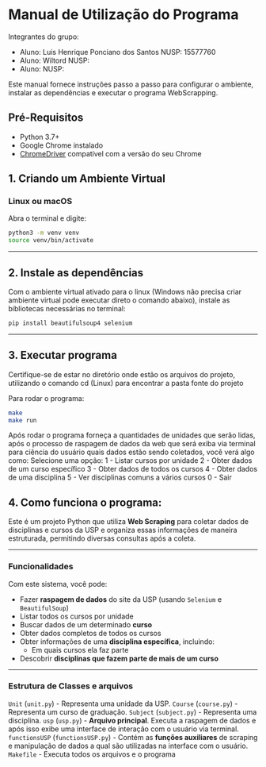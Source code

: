 # Manual de Utilização do Programa

Integrantes do grupo:
- Aluno: Luis Henrique Ponciano dos Santos NUSP: 15577760
- Aluno: Wiltord NUSP:
- Aluno:         NUSP:

Este manual fornece instruções passo a passo para configurar o ambiente, instalar as dependências e executar o programa WebScrapping.

## Pré-Requisitos

- Python 3.7+
- Google Chrome instalado
- [ChromeDriver](https://sites.google.com/chromium.org/driver/) compatível com a versão do seu Chrome

## 1. Criando um Ambiente Virtual

### Linux ou macOS

Abra o terminal e digite:

```bash
python3 -m venv venv
source venv/bin/activate
```

---


## 2. Instale as dependências 

Com o ambiente virtual ativado para o linux (Windows não precisa criar ambiente virtual pode executar direto o comando abaixo), instale as bibliotecas necessárias no terminal:
```bash
pip install beautifulsoup4 selenium
```

---

## 3. Executar programa

Certifique-se de estar no diretório onde estão os arquivos do projeto, utilizando o comando cd (Linux) para encontrar a pasta fonte do projeto

Para rodar o programa:
```bash
make
make run
```
Após rodar o programa forneça a quantidades de unidades que serão lidas, após o processo de raspagem de dados da web que será exiba via terminal para ciência do usuário 
quais dados estão sendo coletados, você verá algo como:
Selecione uma opção:
1 - Listar cursos por unidade
2 - Obter dados de um curso específico
3 - Obter dados de todos os cursos
4 - Obter dados de uma disciplina
5 - Ver disciplinas comuns a vários cursos
0 - Sair




## 4. Como funciona o programa:

Este é um projeto Python que utiliza **Web Scraping** para coletar dados de disciplinas e cursos da USP e organiza essas informações de maneira estruturada, permitindo diversas consultas após a coleta.

---

### Funcionalidades

Com este sistema, você pode:

- Fazer **raspagem de dados** do site da USP (usando `Selenium` e `BeautifulSoup`)
- Listar todos os cursos por unidade 
- Buscar dados de um determinado **curso**
- Obter dados completos de todos os cursos
- Obter informações de uma **disciplina específica**, incluindo:
  - Em quais cursos ela faz parte
- Descobrir **disciplinas que fazem parte de mais de um curso**

---

### Estrutura de Classes e arquivos

`Unit` (`unit.py`) - Representa uma unidade da USP.
`Course` (`course.py`) - Representa um curso de graduação.
`Subject` (`subject.py`) - Representa uma disciplina. 
`usp` (`usp.py`) -  **Arquivo principal**. Executa a raspagem de dados e após isso exibe uma interface de interação com o usuário via terminal. 
`functionsUSP` (`functionsUSP.py`) -  Contém as **funções auxiliares** de scraping e manipulação de dados a qual são utilizadas na interface com o usuário.
`Makefile` - Executa todos os arquivos e o programa


